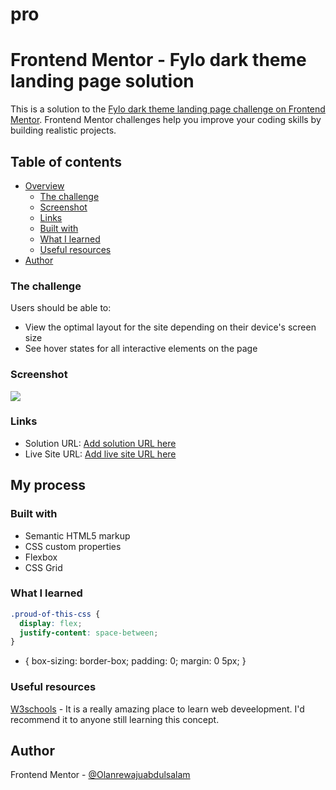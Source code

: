 # pro
# Frontend Mentor - Fylo dark theme landing page solution

This is a solution to the [Fylo dark theme landing page challenge on Frontend Mentor](https://www.frontendmentor.io/challenges/fylo-dark-theme-landing-page-5ca5f2d21e82137ec91a50fd). Frontend Mentor challenges help you improve your coding skills by building realistic projects. 

## Table of contents

- [Overview](#overview)
  - [The challenge](#the-challenge)
  - [Screenshot](#screenshot)
  - [Links](#links)
  - [Built with](#built-with)
  - [What I learned](#what-i-learned)
  - [Useful resources](#useful-resources)
- [Author](#author)


### The challenge

Users should be able to:

- View the optimal layout for the site depending on their device's screen size
- See hover states for all interactive elements on the page

### Screenshot

![](./screenshot.jpg)


### Links

- Solution URL: [Add solution URL here](https://your-solution-url.com)
- Live Site URL: [Add live site URL here](https://your-live-site-url.com)

## My process

### Built with

- Semantic HTML5 markup
- CSS custom properties
- Flexbox
- CSS Grid

### What I learned


```css
.proud-of-this-css {
  display: flex;
  justify-content: space-between;
}
```
* {
    box-sizing: border-box;
    padding: 0;
    margin: 0 5px;
}

### Useful resources

[W3schools](https://www.w3schools.com) - It is a really amazing place to learn web deveelopment. I'd recommend it to anyone still learning this concept.


## Author

Frontend Mentor - [@Olanrewajuabdulsalam](https://www.frontendmentor.io/profile/Olanrewajuabdulsalam)


